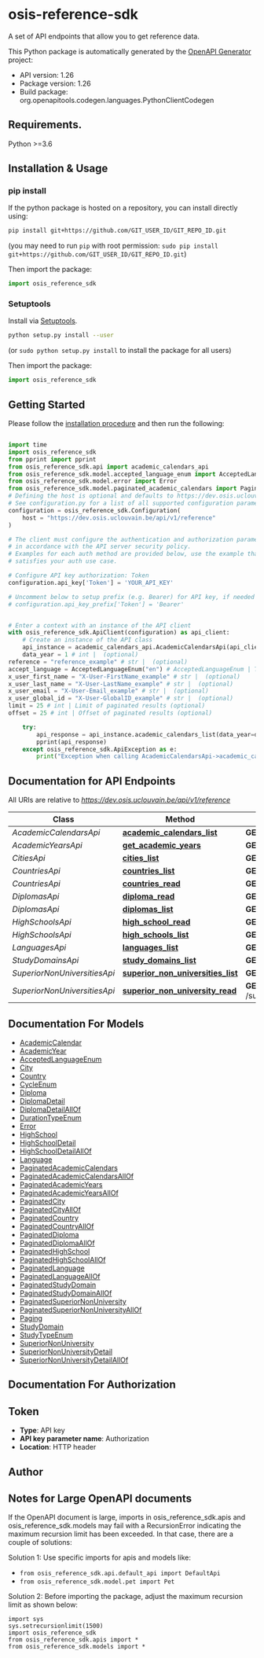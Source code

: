# osis-reference-sdk
A set of API endpoints that allow you to get reference data.

This Python package is automatically generated by the [OpenAPI Generator](https://openapi-generator.tech) project:

- API version: 1.26
- Package version: 1.26
- Build package: org.openapitools.codegen.languages.PythonClientCodegen

## Requirements.

Python >=3.6

## Installation & Usage
### pip install

If the python package is hosted on a repository, you can install directly using:

```sh
pip install git+https://github.com/GIT_USER_ID/GIT_REPO_ID.git
```
(you may need to run `pip` with root permission: `sudo pip install git+https://github.com/GIT_USER_ID/GIT_REPO_ID.git`)

Then import the package:
```python
import osis_reference_sdk
```

### Setuptools

Install via [Setuptools](http://pypi.python.org/pypi/setuptools).

```sh
python setup.py install --user
```
(or `sudo python setup.py install` to install the package for all users)

Then import the package:
```python
import osis_reference_sdk
```

## Getting Started

Please follow the [installation procedure](#installation--usage) and then run the following:

```python

import time
import osis_reference_sdk
from pprint import pprint
from osis_reference_sdk.api import academic_calendars_api
from osis_reference_sdk.model.accepted_language_enum import AcceptedLanguageEnum
from osis_reference_sdk.model.error import Error
from osis_reference_sdk.model.paginated_academic_calendars import PaginatedAcademicCalendars
# Defining the host is optional and defaults to https://dev.osis.uclouvain.be/api/v1/reference
# See configuration.py for a list of all supported configuration parameters.
configuration = osis_reference_sdk.Configuration(
    host = "https://dev.osis.uclouvain.be/api/v1/reference"
)

# The client must configure the authentication and authorization parameters
# in accordance with the API server security policy.
# Examples for each auth method are provided below, use the example that
# satisfies your auth use case.

# Configure API key authorization: Token
configuration.api_key['Token'] = 'YOUR_API_KEY'

# Uncomment below to setup prefix (e.g. Bearer) for API key, if needed
# configuration.api_key_prefix['Token'] = 'Bearer'


# Enter a context with an instance of the API client
with osis_reference_sdk.ApiClient(configuration) as api_client:
    # Create an instance of the API class
    api_instance = academic_calendars_api.AcademicCalendarsApi(api_client)
    data_year = 1 # int |  (optional)
reference = "reference_example" # str |  (optional)
accept_language = AcceptedLanguageEnum("en") # AcceptedLanguageEnum | The header advertises which languages the client is able to understand, and which locale variant is preferred. (By languages, we mean natural languages, such as English, and not programming languages.)  (optional)
x_user_first_name = "X-User-FirstName_example" # str |  (optional)
x_user_last_name = "X-User-LastName_example" # str |  (optional)
x_user_email = "X-User-Email_example" # str |  (optional)
x_user_global_id = "X-User-GlobalID_example" # str |  (optional)
limit = 25 # int | Limit of paginated results (optional)
offset = 25 # int | Offset of paginated results (optional)

    try:
        api_response = api_instance.academic_calendars_list(data_year=data_year, reference=reference, accept_language=accept_language, x_user_first_name=x_user_first_name, x_user_last_name=x_user_last_name, x_user_email=x_user_email, x_user_global_id=x_user_global_id, limit=limit, offset=offset)
        pprint(api_response)
    except osis_reference_sdk.ApiException as e:
        print("Exception when calling AcademicCalendarsApi->academic_calendars_list: %s\n" % e)
```

## Documentation for API Endpoints

All URIs are relative to *https://dev.osis.uclouvain.be/api/v1/reference*

Class | Method | HTTP request | Description
------------ | ------------- | ------------- | -------------
*AcademicCalendarsApi* | [**academic_calendars_list**](docs/AcademicCalendarsApi.md#academic_calendars_list) | **GET** /academic_calendars/ | 
*AcademicYearsApi* | [**get_academic_years**](docs/AcademicYearsApi.md#get_academic_years) | **GET** /academic_years | 
*CitiesApi* | [**cities_list**](docs/CitiesApi.md#cities_list) | **GET** /cities/ | 
*CountriesApi* | [**countries_list**](docs/CountriesApi.md#countries_list) | **GET** /countries/ | 
*CountriesApi* | [**countries_read**](docs/CountriesApi.md#countries_read) | **GET** /countries/{uuid} | 
*DiplomasApi* | [**diploma_read**](docs/DiplomasApi.md#diploma_read) | **GET** /diplomas/{uuid} | 
*DiplomasApi* | [**diplomas_list**](docs/DiplomasApi.md#diplomas_list) | **GET** /diplomas/ | 
*HighSchoolsApi* | [**high_school_read**](docs/HighSchoolsApi.md#high_school_read) | **GET** /high_schools/{uuid} | 
*HighSchoolsApi* | [**high_schools_list**](docs/HighSchoolsApi.md#high_schools_list) | **GET** /high_schools/ | 
*LanguagesApi* | [**languages_list**](docs/LanguagesApi.md#languages_list) | **GET** /languages | 
*StudyDomainsApi* | [**study_domains_list**](docs/StudyDomainsApi.md#study_domains_list) | **GET** /study-domains | 
*SuperiorNonUniversitiesApi* | [**superior_non_universities_list**](docs/SuperiorNonUniversitiesApi.md#superior_non_universities_list) | **GET** /superior_non_universities/ | 
*SuperiorNonUniversitiesApi* | [**superior_non_university_read**](docs/SuperiorNonUniversitiesApi.md#superior_non_university_read) | **GET** /superior_non_universities/{uuid} | 


## Documentation For Models

 - [AcademicCalendar](docs/AcademicCalendar.md)
 - [AcademicYear](docs/AcademicYear.md)
 - [AcceptedLanguageEnum](docs/AcceptedLanguageEnum.md)
 - [City](docs/City.md)
 - [Country](docs/Country.md)
 - [CycleEnum](docs/CycleEnum.md)
 - [Diploma](docs/Diploma.md)
 - [DiplomaDetail](docs/DiplomaDetail.md)
 - [DiplomaDetailAllOf](docs/DiplomaDetailAllOf.md)
 - [DurationTypeEnum](docs/DurationTypeEnum.md)
 - [Error](docs/Error.md)
 - [HighSchool](docs/HighSchool.md)
 - [HighSchoolDetail](docs/HighSchoolDetail.md)
 - [HighSchoolDetailAllOf](docs/HighSchoolDetailAllOf.md)
 - [Language](docs/Language.md)
 - [PaginatedAcademicCalendars](docs/PaginatedAcademicCalendars.md)
 - [PaginatedAcademicCalendarsAllOf](docs/PaginatedAcademicCalendarsAllOf.md)
 - [PaginatedAcademicYears](docs/PaginatedAcademicYears.md)
 - [PaginatedAcademicYearsAllOf](docs/PaginatedAcademicYearsAllOf.md)
 - [PaginatedCity](docs/PaginatedCity.md)
 - [PaginatedCityAllOf](docs/PaginatedCityAllOf.md)
 - [PaginatedCountry](docs/PaginatedCountry.md)
 - [PaginatedCountryAllOf](docs/PaginatedCountryAllOf.md)
 - [PaginatedDiploma](docs/PaginatedDiploma.md)
 - [PaginatedDiplomaAllOf](docs/PaginatedDiplomaAllOf.md)
 - [PaginatedHighSchool](docs/PaginatedHighSchool.md)
 - [PaginatedHighSchoolAllOf](docs/PaginatedHighSchoolAllOf.md)
 - [PaginatedLanguage](docs/PaginatedLanguage.md)
 - [PaginatedLanguageAllOf](docs/PaginatedLanguageAllOf.md)
 - [PaginatedStudyDomain](docs/PaginatedStudyDomain.md)
 - [PaginatedStudyDomainAllOf](docs/PaginatedStudyDomainAllOf.md)
 - [PaginatedSuperiorNonUniversity](docs/PaginatedSuperiorNonUniversity.md)
 - [PaginatedSuperiorNonUniversityAllOf](docs/PaginatedSuperiorNonUniversityAllOf.md)
 - [Paging](docs/Paging.md)
 - [StudyDomain](docs/StudyDomain.md)
 - [StudyTypeEnum](docs/StudyTypeEnum.md)
 - [SuperiorNonUniversity](docs/SuperiorNonUniversity.md)
 - [SuperiorNonUniversityDetail](docs/SuperiorNonUniversityDetail.md)
 - [SuperiorNonUniversityDetailAllOf](docs/SuperiorNonUniversityDetailAllOf.md)


## Documentation For Authorization


## Token

- **Type**: API key
- **API key parameter name**: Authorization
- **Location**: HTTP header


## Author




## Notes for Large OpenAPI documents
If the OpenAPI document is large, imports in osis_reference_sdk.apis and osis_reference_sdk.models may fail with a
RecursionError indicating the maximum recursion limit has been exceeded. In that case, there are a couple of solutions:

Solution 1:
Use specific imports for apis and models like:
- `from osis_reference_sdk.api.default_api import DefaultApi`
- `from osis_reference_sdk.model.pet import Pet`

Solution 2:
Before importing the package, adjust the maximum recursion limit as shown below:
```
import sys
sys.setrecursionlimit(1500)
import osis_reference_sdk
from osis_reference_sdk.apis import *
from osis_reference_sdk.models import *
```

